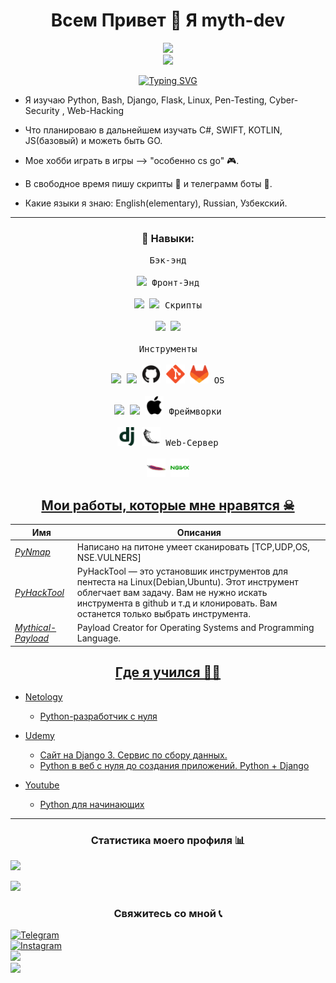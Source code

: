 <h1 align="center">Всем Привет 👋 Я myth-dev</h1>
<p align="center">
<a href="https://mython.uz/" target="_blank">
   <img src="https://img.shields.io/badge/-PORTFOLIO-black?logo=dialogflow&style=for-the-badge">
</a>
<br>
<img src="https://gpvc.arturio.dev/mython-dev">
</p>

</p>

<p align='center'

<a  href="https://oxsoos.uz/"><img src="https://readme-typing-svg.demolab.com?font=Fira+Code&pause=1000&color=1EC027&background=FFCAEA00&center=true&vCenter=true&width=435&lines=Im+a+junior+backend+developer;Im+a+junior+cybersecurity+specialist" alt="Typing SVG" /></a>

</p>

<p align="center">

- Я изучаю Python, Bash, Django, Flask, Linux, Pen-Testing, Cyber-Security , Web-Hacking 

- Что планироваю в дальнейшем изучать С#, SWIFT, KOTLIN, JS(базовый) и можеть быть GO.

- Мое хобби играть в игры --> "особенно cs go" 🎮.

- В свободное время пишу скрипты 📝 и телеграмм боты 🤖. 

- Какие языки я знаю: English(elementary), Russian, Узбекский.
 
***

<h3 align='center'>🔧 Навыки:</h3>   

<p align="center">

           
   <kbd>
          <kbd>Бэк-энд</kbd>
          <br>
          <br>
          <img width="30px" src="https://cdn.jsdelivr.net/gh/devicons/devicon/icons/python/python-plain.svg" />
        </kbd>

   <kbd>
          <kbd>Фронт-Энд</kbd>
          <br>
          <br>
          <img width="30px" src="https://cdn.jsdelivr.net/gh/devicons/devicon/icons/html5/html5-original.svg" /> 
          <img width="30px" src="https://cdn.jsdelivr.net/gh/devicons/devicon/icons/css3/css3-plain.svg" /> 
        </kbd>

   <kbd>
          <kbd>Скрипты</kbd>
          <br>
          <br>
          <img width="30px" src="https://cdn.jsdelivr.net/gh/devicons/devicon/icons/python/python-plain.svg" />
          <img width="30px" src="https://cdn.jsdelivr.net/gh/devicons/devicon/icons/bash/bash-original.svg" />
        </kbd>
   
   
<br>   
<br>   
   

   <kbd>
         <kbd>Инструменты</kbd>
          <br>
          <br>
          <img width="30px" src="https://cdn.jsdelivr.net/gh/devicons/devicon/icons/vscode/vscode-original.svg" />
          <img width="30px" src="https://github.com/termux/termux-app/raw/master/app/src/main/res/mipmap-xxxhdpi/ic_launcher.png" />
          <img width="30px" src="https://raw.githubusercontent.com/devicons/devicon/1119b9f84c0290e0f0b38982099a2bd027a48bf1/icons/github/github-original.svg" />
          <img width="30px" src="https://raw.githubusercontent.com/devicons/devicon/1119b9f84c0290e0f0b38982099a2bd027a48bf1/icons/git/git-original.svg" />
          <img width="30px" src="https://raw.githubusercontent.com/devicons/devicon/1119b9f84c0290e0f0b38982099a2bd027a48bf1/icons/gitlab/gitlab-original.svg" />
      
   </kbd>
   
  <kbd>
          <kbd>OS</kbd>
          <br>
          <br>
          <img width="30px" src="https://cdn.jsdelivr.net/gh/devicons/devicon/icons/linux/linux-original.svg" />
          <img width="30px" src="https://cdn.jsdelivr.net/gh/devicons/devicon/icons/windows8/windows8-original.svg" />
          <img width="30px" src="https://raw.githubusercontent.com/devicons/devicon/1119b9f84c0290e0f0b38982099a2bd027a48bf1/icons/apple/apple-original.svg" />
        </kbd>
  <kbd>
          <kbd>Фреймворки</kbd>
          <br>
          <br>
          <img width="30px" src="https://raw.githubusercontent.com/devicons/devicon/1119b9f84c0290e0f0b38982099a2bd027a48bf1/icons/django/django-plain.svg"/>
          <img width="30px" src="https://raw.githubusercontent.com/devicons/devicon/1119b9f84c0290e0f0b38982099a2bd027a48bf1/icons/flask/flask-original.svg" />
     
  </kbd>
   
  <kbd>
          <kbd>Web-Сервер</kbd>
          <br>
          <br>
          <img width="30px" src="https://raw.githubusercontent.com/devicons/devicon/1119b9f84c0290e0f0b38982099a2bd027a48bf1/icons/apache/apache-original.svg"/>
          <img width="30px" src="https://raw.githubusercontent.com/devicons/devicon/1119b9f84c0290e0f0b38982099a2bd027a48bf1/icons/nginx/nginx-original.svg" />
     
  </kbd>
        
</p>

 
<h2 align="center"><u>Мои работы, которые мне нравятся ☠</u></h2>
      
| Имя                  | Описания                                            |
| ----------------------|------------------------------------------------------- |
| _[PyNmap](https://github.com/mython-dev/PyNmap)_ | Написано на питоне умеет сканировать [TCP,UDP,OS, NSE.VULNERS]
|_[PyHackTool](https://github.com/mython-dev/pyhacktool)_ | PyHackTool — это установшик инструментов для пентеста на Linux(Debian,Ubuntu). Этот инструмент облегчает вам задачу. Вам не нужно искать инструмента в github и т.д и клонировать. Вам останется только выбрать инструмента.|
|_[Mythical-Payload](https://github.com/mython-dev/mythical-payload)_ | Payload Creator for Operating Systems and Programming Language.|

<h2 align="center"><u>Где я учился 👨‍🎓</u></h2>

- [Netology](https://netology.ru/)
   - [Python-разработчик с нуля](https://netology.ru/programs/python) 
- [Udemy](https://www.udemy.com/)
   - [Сайт на Django 3. Сервис по сбору данных.](https://www.udemy.com/course/site-on-django-3/)
   - [Python в веб с нуля до создания приложений. Python + Django](www.udemy.com/course/python-pythondjango/l)

- [Youtube](https://youtube.com/)
   - [Python для начинающих](https://www.youtube.com/playlist?list=PLAma_mKffTOSY12JZS6l8lxKCpooPVcrn)

***


<p>
   </p>
   
<h3 align='center'>Статистика моего профиля 📊</h3>   

![](https://github-readme-stats.vercel.app/api?username=mython-dev&show_icons=true&theme=radical)

![](https://github-readme-stats.vercel.app/api/top-langs/?username=mython-dev&layout=compact&theme=radical)
 
<h3 align='center'>Свяжитесь со мной 📞</h3>

[![Telegram](https://img.shields.io/badge/-Telegram-090909?style=for-the-badge&logo=telegram&logoColor=27A0D9)](https://t.me/myth_dev)
<br>
[![Instagram](https://img.shields.io/badge/-Instagram-090909?style=for-the-badge&logo=instagram&logoColor=B4068E)](https://www.instagram.com/mython_dev/)
<br>
<a href="https://mython.uz/" target="_blank">
   <img src="https://img.shields.io/badge/-mython.uz-black?logo=dialogflow&style=for-the-badge">
</a>
<br>
<a href="mailto:miton0030@gmail.com" target="_blank"><img src="https://img.shields.io/badge/Email-miton0030@gmail.com-teal?style=for-the-badge&logo=gmail"></a>
<br>

